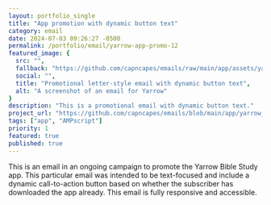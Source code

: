 ```yaml
---
layout: portfolio_single
title: "App promotion with dynamic button text"
category: email
date: 2024-07-03 09:26:27 -0500
permalink: /portfolio/email/yarrow-app-promo-12
featured_image: {
  src: "",
  fallback: "https://github.com/capncapes/emails/raw/main/app/assets/yarrow_product_2024_app-promotion_12-identity-daily-growth.jpeg",
  social: "",
  title: "Promotional letter-style email with dynamic button text",
  alt: "A screenshot of an email for Yarrow"
}
description: "This is a promotional email with dynamic button text."
project_url: "https://github.com/capncapes/emails/blob/main/app/yarrow_product_2024_app-promotion_12-identity-daily-growth.html"
tags: ["app", "AMPscript"]
priority: 1
featured: true
published: true
---
```


This is an email in an ongoing campaign to promote the Yarrow Bible Study app. This particular email was intended to be text-focused and include a dynamic call-to-action button based on whether the subscriber has downloaded the app already. This email is fully responsive and accessible.